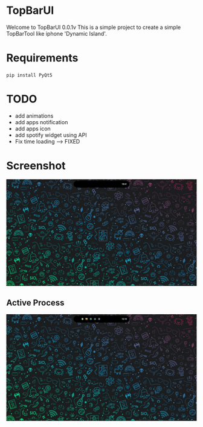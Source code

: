 # TopBarUI
Welcome to TopBarUI 0.0.1v
This is a simple project to create a simple TopBarTool
like iphone 'Dynamic Island'.

# Requirements

`pip install PyQt5 `

# TODO
- add animations
- add apps notification
- add apps icon
- add spotify widget using API
- Fix time loading --> FIXED

# Screenshot
!['Error'](/screenshot/TopBarUI.jpg)

## Active Process
!['Error'](/screenshot/ActiveProcess.png)

